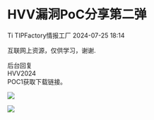 #  HVV漏洞PoC分享第二弹   
Ti  TIPFactory情报工厂   2024-07-25 18:14  
  
互联网上资源，仅供学习，谢谢.  
  
后台回复  
HVV2024  
POC1获取下载链接。  
  
  
![](https://mmbiz.qpic.cn/mmbiz_png/aPCLBuONer7xj2l3FvTYyCvxPcIFmpeybCEnvDLD4pnwNs4S1zMXfIhPjFlaeUs8WQeqjIhfePLZbhWZnrpzew/640?wx_fmt=png&from=appmsg "")  
  
![](https://mmbiz.qpic.cn/mmbiz_png/aPCLBuONer7xj2l3FvTYyCvxPcIFmpeyS90oVdu5pGiacXOicblfFZ0mKNLSbcJ8nV4EhEwp7iaQ3oMX80AdJRjOQ/640?wx_fmt=png&from=appmsg "")  
  
  
